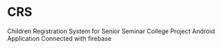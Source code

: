 # CRS
Children Registration System for Senior Seminar College Project
Android Application
Connected with firebase
